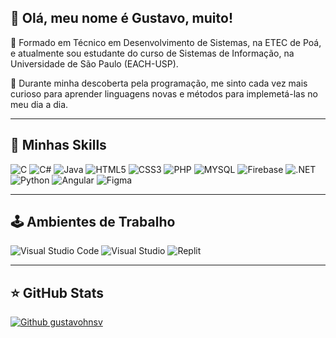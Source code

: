 ## 💜 Olá, meu nome é Gustavo, muito!

🔭 Formado em Técnico em Desenvolvimento de Sistemas, na ETEC de Poá, e atualmente sou estudante do curso de Sistemas de Informação, na Universidade de São Paulo (EACH-USP).

💬 Durante minha descoberta pela programação, me sinto cada vez mais curioso para aprender linguagens novas e métodos para implemetá-las no meu dia a dia.

---

## 🚀 Minhas Skills

![C](https://img.shields.io/badge/C-00599C?style=for-the-badge&logo=c&logoColor=white) ![C#](https://img.shields.io/badge/C%23-239120?style=for-the-badge&logo=c-sharp&logoColor=white) ![Java](https://img.shields.io/badge/Java-ED8B00?style=for-the-badge&logo=openjdk&logoColor=white) ![HTML5](https://img.shields.io/badge/HTML5-E34F26?style=for-the-badge&logo=html5&logoColor=white) ![CSS3](https://img.shields.io/badge/CSS3-1572B6?style=for-the-badge&logo=css3&logoColor=white) ![PHP](https://img.shields.io/badge/PHP-777BB4?style=for-the-badge&logo=php&logoColor=white) ![MYSQL](https://img.shields.io/badge/MySQL-00000F?style=for-the-badge&logo=mysql&logoColor=white) ![Firebase](https://img.shields.io/badge/Firebase-F29D0C?style=for-the-badge&logo=firebase&logoColor=white) ![.NET](https://img.shields.io/badge/.NET-5C2D91?style=for-the-badge&logo=.net&logoColor=white) ![Python](https://img.shields.io/badge/Python-14354C?style=for-the-badge&logo=python&logoColor=white) ![Angular](https://img.shields.io/badge/Angular-DD0031?style=for-the-badge&logo=angular&logoColor=whit) ![Figma](https://img.shields.io/badge/Figma-F24E1E?style=for-the-badge&logo=figma&logoColor=white)

---

## 🕹️ Ambientes de Trabalho

![Visual Studio Code](https://img.shields.io/badge/Visual_Studio_Code-0078D4?style=for-the-badge&logo=visual%20studio%20code&logoColor=white)
![Visual Studio](https://img.shields.io/badge/Visual_Studio-5C2D91?style=for-the-badge&logo=visual%20studio&logoColor=white)
![Replit](https://img.shields.io/badge/replit-667881?style=for-the-badge&logo=replit&logoColor=white)


---

## ⭐ GitHub Stats

[![Github gustavohnsv](https://github-readme-stats.vercel.app/api/top-langs/?username=gustavohnsv&hide=html&layout=compact&theme=tokyonight)](https://github.com/gustavohnsv/github-readme-stats)
